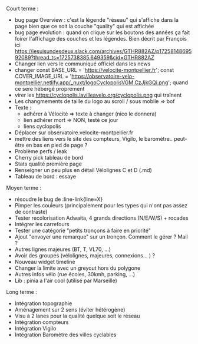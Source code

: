Court terme :
- bug page Overview : c'est la légende "réseau" qui s'affiche dans la page bien que ce soit la couche "quality" qui est affichée
- bug page evolution : quand on clique sur les boutons des années ça fait foirer l'affichage des couches et les légendes. Bien décrit par François ici https://jesuisundesdeux.slack.com/archives/GTHR882AZ/p1725814869592089?thread_ts=1725738385.649359&cid=GTHR882AZ
- Changer lien vers le communiqué officiel dans les news
- changer const BASE_URL = 'https://velocite-montpellier.fr';
const COVER_IMAGE_URL = 'https://observatoire-velo-montpellier.netlify.app/_nuxt/logoCyclopolisVGM.CzJjkGQi.png'; quand ce sere hébergé proprement
- virer les https://cyclopolis.lavilleavelo.org/cyclopolis.png qui traînent
- Les changmements de taille du logo au scroll / sous mobile => bof
- Texte :
  - adhérer à Vélocité => texte à changer (nico le donnera)
  - lien adhérer mort => NON, testé ce jour
  - liens cyclopolis
- Déplacer sur observatoire.velocite-montpellier.fr
- mettre des liens vers le site des compteurs, Vigilo, le baromètre.. peut-être en bas en pied de page ?
- Problème perfs / leak
- Cherry pick tableau de bord
- Stats qualité première page
- Renseigner un peu plus en détail Vélolignes C et D  (.md)
- Tableau de bord : essaye

Moyen terme :
- résoudre le bug de :line-link{line=X}
- Pimper les couleurs (principalement pour les types qui n'ont pas assez de contraste)
- Tester recolorisation Adwaita, 4 grands directions (N/E/W/S) + rocades
- Intégrer les carrefours
- Tester une catégorie "petits tronçons à faire en priorité"
- Ajout "envoyer une remarque" sur un tronçon. Comment le gérer ? Mail ?
- Autres lignes majeures (BT, T, VL70, ...)
- Avoir des groupes (vélolignes, majeures, connexions... ) ?
- Nouveau widget timeline
- Changer la limite avec un greyout hors du polygone
- Autres infos vélo (rue écoles, 30kmh, parking, ...)
- Lib : pinia a l'air cool (utilisé par Marseille)

Long terme :
- Intégration topographie
- Aménagement sur 2 sens (éviter hétérogène)
- Visu à 2 lanes pour la qualité quelque soit le réseau
- Intégration compteurs
- Intégration Vigilo
- Intégration Baromètre des villes cyclables
